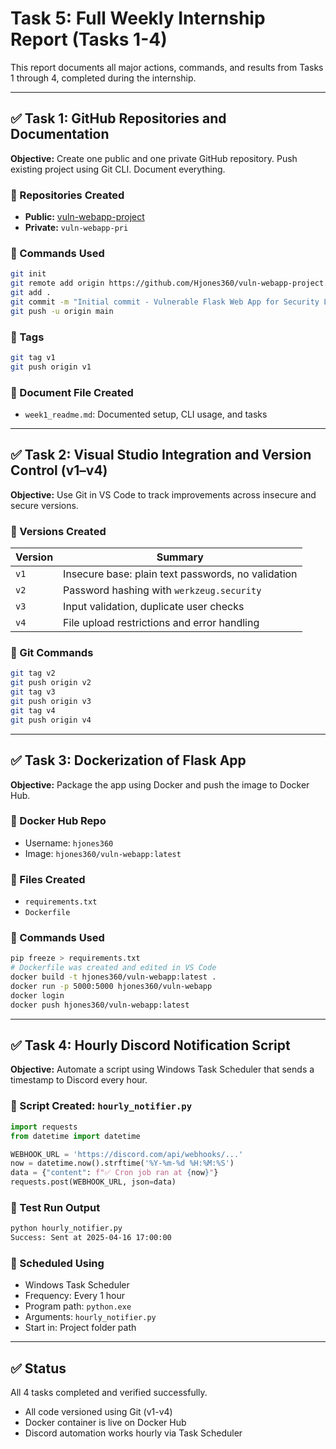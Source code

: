 # Task 5: Full Weekly Internship Report (Tasks 1-4)

This report documents all major actions, commands, and results from Tasks 1 through 4, completed during the internship.

---

## ✅ Task 1: GitHub Repositories and Documentation

**Objective:** Create one public and one private GitHub repository. Push existing project using Git CLI. Document everything.

### 🔹 Repositories Created
- **Public:** [vuln-webapp-project](https://github.com/Hjones360/vuln-webapp-project)
- **Private:** `vuln-webapp-pri`

### 🔹 Commands Used
```bash
git init
git remote add origin https://github.com/Hjones360/vuln-webapp-project.git
git add .
git commit -m "Initial commit - Vulnerable Flask Web App for Security Learning"
git push -u origin main
```

### 🔹 Tags
```bash
git tag v1
git push origin v1
```

### 🔹 Document File Created
- `week1_readme.md`: Documented setup, CLI usage, and tasks

---

## ✅ Task 2: Visual Studio Integration and Version Control (v1–v4)

**Objective:** Use Git in VS Code to track improvements across insecure and secure versions.

### 🔹 Versions Created
| Version | Summary |
|---------|---------|
| `v1` | Insecure base: plain text passwords, no validation |
| `v2` | Password hashing with `werkzeug.security` |
| `v3` | Input validation, duplicate user checks |
| `v4` | File upload restrictions and error handling |

### 🔹 Git Commands
```bash
git tag v2
git push origin v2
git tag v3
git push origin v3
git tag v4
git push origin v4
```

---

## ✅ Task 3: Dockerization of Flask App

**Objective:** Package the app using Docker and push the image to Docker Hub.

### 🔹 Docker Hub Repo
- Username: `hjones360`
- Image: `hjones360/vuln-webapp:latest`

### 🔹 Files Created
- `requirements.txt`
- `Dockerfile`

### 🔹 Commands Used
```bash
pip freeze > requirements.txt
# Dockerfile was created and edited in VS Code
docker build -t hjones360/vuln-webapp:latest .
docker run -p 5000:5000 hjones360/vuln-webapp
docker login
docker push hjones360/vuln-webapp:latest
```

---

## ✅ Task 4: Hourly Discord Notification Script

**Objective:** Automate a script using Windows Task Scheduler that sends a timestamp to Discord every hour.

### 🔹 Script Created: `hourly_notifier.py`
```python
import requests
from datetime import datetime

WEBHOOK_URL = 'https://discord.com/api/webhooks/...'
now = datetime.now().strftime('%Y-%m-%d %H:%M:%S')
data = {"content": f"✅ Cron job ran at {now}"}
requests.post(WEBHOOK_URL, json=data)
```

### 🔹 Test Run Output
```bash
python hourly_notifier.py
Success: Sent at 2025-04-16 17:00:00
```

### 🔹 Scheduled Using
- Windows Task Scheduler
- Frequency: Every 1 hour
- Program path: `python.exe`
- Arguments: `hourly_notifier.py`
- Start in: Project folder path

---

## ✅ Status
All 4 tasks completed and verified successfully.
- All code versioned using Git (v1-v4)
- Docker container is live on Docker Hub
- Discord automation works hourly via Task Scheduler